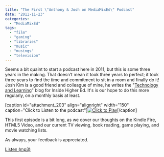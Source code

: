 ```yaml
---
title: "The First \"Anthony & Josh on MediaMixEd\" Podcast"
date: "2011-11-23"
categories: 
  - "MediaMixEd"
tags: 
  - "film"
  - "gaming"
  - "libraries"
  - "music"
  - "musings"
  - "television"
---
```


Seems a bit quaint to start a podcast here in 2011, but this is some three years in the making. That doesn't mean it took three years to perfect; it took three years to find the time and commitment to sit in a room and finally do it! Josh Kim is a good friend and colleague of mine, he writes the "[Technology and Learning](http://www.insidehighered.com/blogs/technology-and-learning)" blog for Inside Higher Ed. It's is our hope to do this more regularly, on a monthly basis at least.

\[caption id="attachment\_203" align="alignright" width="150" caption="Click to Listen to the podcast"\][![Click to Play](images/mmepodcast.png "MediaMixED Podcast")](http://media.dartmouth.edu/~ahelm/mediamixed/AJMME-2011-11-18.mp3)\[/caption\]

This first episode is a bit long, as we cover our thoughts on the Kindle Fire, HTML5 Video, and our current TV viewing, book reading, game playing, and movie watching lists.

As always, your feedback is appreciated.

[Listen (mp3)](http://media.dartmouth.edu/~ahelm/mediamixed/AJMME-2011-11-18.mp3)
